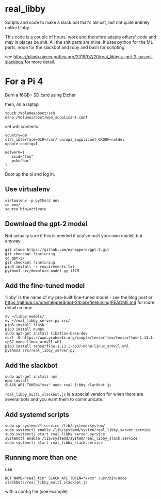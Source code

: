 # real_libby

Scripts and code to make a slack bot that's almost, but not quite entirely unlike Libby.

This code is a couple of hours' work and therefore adapts others' code and may in places be shit. All the shit parts are 
mine. It uses python for the ML parts, node for the slackbot and ruby and bash for scripting.

see https://planb.nicecupoftea.org/2019/07/20/real_libby-a-gpt-2-based-slackbot/ for more detail.


# For a Pi 4

Burn a 16GB+ SD card using Etcher

then, on a laptop

```
touch /Volumes/boot/ssh
nano /Volumes/boot/wpa_supplicant.conf
```

set wifi contents
```
country=GB
ctrl_interface=DIR=/var/run/wpa_supplicant GROUP=netdev
update_config=1

network={
   ssid="foo"
   psk="bar"
}
```

Boot up the pi and log in.

## Use virtualenv

```
virtualenv -p python3 env
cd env/
source bin/activate
```

## Download the gpt-2 model

Not actually sure if this is needed if you've built your own model, but anyway

```
git clone https://github.com/nshepperd/gpt-2.git
git checkout finetuning
cd gpt-2/
git checkout finetuning
pip3 install -r requirements.txt 
python3 src/download_model.py 117M
```

## Add the fine-tuned model

'libby' is the name of my pre-built fine-tuned model - see the blog post or https://github.com/nshepperd/gpt-2/blob/finetuning/README.md for more detail on how

```
mv ~/libby models/
mv ~/real_libby_server.py src/
pip3 install flask
pip3 install numpy
sudo apt-get install libatlas-base-dev
curl -O https://www.piwheels.org/simple/tensorflow/tensorflow-1.13.1-cp37-none-linux_armv7l.whl
pip3 install tensorflow-1.13.1-cp37-none-linux_armv7l.whl
python3 src/real_libby_server.py
```

## Add the slackbot

```
sudo apt-get install npm
npm install
SLACK_API_TOKEN="xxx" node real_libby_slackbot.js
```

`real_libby_multi_slackbot.js` is a special version for when there are several bots and you want them to communicate.

## Add systemd scripts

```
sudo cp systemd/*.service /lib/systemd/system/
sudo systemctl enable /lib/systemd/system/real_libby_server.service
sudo systemctl start real_libby_server.service
systemctl enable /lib/systemd/system/real_libby_slack.service
sudo systemctl start real_libby_slack.service
```

## Running more than one

use 

```BOT_NAME="real_tim" SLACK_API_TOKEN="xxxx" /usr/bin/node slackbots/real_libby_multi_slackbot.js```

with a config file (see example)
